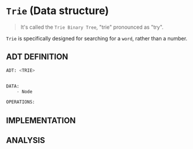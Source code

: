 # `Trie` (Data structure)

> It's called the `Trie Binary Tree`, "trie" pronounced as "try".

`Trie` is specifically designed for searching for a `word`, rather than a number.

## ADT DEFINITION
```py
ADT: <TRIE>


DATA:
    - Node

OPERATIONS:

```

## IMPLEMENTATION


## ANALYSIS

